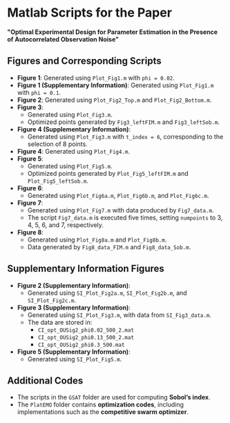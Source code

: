 # Matlab Scripts for the Paper  
**"Optimal Experimental Design for Parameter Estimation in the Presence of Autocorrelated Observation Noise"**  

## Figures and Corresponding Scripts  

- **Figure 1**: Generated using `Plot_Fig1.m` with `phi = 0.02`.  
- **Figure 1 (Supplementary Information)**: Generated using `Plot_Fig1.m` with `phi = 0.1`.  
- **Figure 2**: Generated using `Plot_Fig2_Top.m` and `Plot_Fig2_Bottom.m`.  
- **Figure 3**:  
  - Generated using `Plot_Fig3.m`.  
  - Optimized points generated by `Fig3_leftFIM.m` and `Fig3_leftSob.m`.  
- **Figure 4 (Supplementary Information)**:  
  - Generated using `Plot_Fig3.m` with `t_index = 6`, corresponding to the selection of 8 points.  
- **Figure 4**: Generated using `Plot_Fig4.m`.  
- **Figure 5**:  
  - Generated using `Plot_Fig5.m`.  
  - Optimized points generated by `Plot_Fig5_leftFIM.m` and `Plot_Fig5_leftSob.m`.  
- **Figure 6**:  
  - Generated using `Plot_Fig6a.m`, `Plot_Fig6b.m`, and `Plot_Fig6c.m`.  
- **Figure 7**:  
  - Generated using `Plot_Fig7.m` with data produced by `Fig7_data.m`.  
  - The script `Fig7_data.m` is executed five times, setting `numpoints` to 3, 4, 5, 6, and 7, respectively.  
- **Figure 8**:  
  - Generated using `Plot_Fig8a.m` and `Plot_Fig8b.m`.  
  - Data generated by `Fig8_data_FIM.m` and `Fig8_data_Sob.m`.  

## Supplementary Information Figures  

- **Figure 2 (Supplementary Information)**:  
  - Generated using `SI_Plot_Fig2a.m`, `SI_Plot_Fig2b.m`, and `SI_Plot_Fig2c.m`.  
- **Figure 3 (Supplementary Information)**:  
  - Generated using `SI_Plot_Fig3.m`, with data from `SI_Fig3_data.m`.  
  - The data are stored in:  
    - `CI_opt_OUSig2_phi0.02_500_2.mat`  
    - `CI_opt_OUSig2_phi0.13_500_2.mat`  
    - `CI_opt_OUSig2_phi0.3_500.mat`  
- **Figure 5 (Supplementary Information)**:  
  - Generated using `SI_Plot_Fig5.m`.  

## Additional Codes  

- The scripts in the `GSAT` folder are used for computing **Sobol’s index**.  
- The `PlatEMO` folder contains **optimization codes**, including implementations such as the **competitive swarm optimizer**.  

